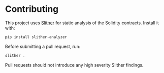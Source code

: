 # Contributing

This project uses [Slither](https://github.com/crytic/slither) for static analysis of the Solidity contracts.
Install it with:

```bash
pip install slither-analyzer
```

Before submitting a pull request, run:

```bash
slither .
```

Pull requests should not introduce any high severity Slither findings.
